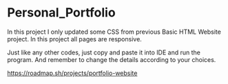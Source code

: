 # Personal_Portfolio

In this project I only updated some CSS from previous Basic HTML Website project. In this project all pages are responsive.

Just like any other codes, just copy and paste it into IDE and run the program. And remember to change the details according to your choices.

https://roadmap.sh/projects/portfolio-website
